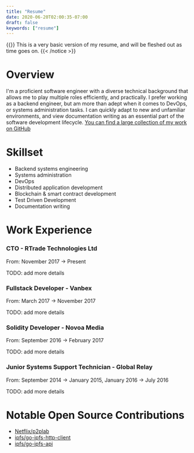 ```yaml
---
title: "Resume"
date: 2020-06-20T02:00:35-07:00
draft: false
keywords: ["resume"]
---
```


{{<notice warning>}}
This is a very basic version of my resume, and will be fleshed out as time goes on.
{{< /notice >}}

# Overview

I'm a proficient software engineer with a diverse technical background that allows me to play multiple roles efficiently, and practically. I prefer working as a backend engineer, but am more than adept when it comes to DevOps, or systems administration tasks. I can quickly adapt to new and unfamiliar environments, and view documentation writing as an essential part of the software development lifecycle. [You can find a large collection of my work on GitHub](https://github.com/bonedaddy)

# Skillset

* Backend systems engineering
* Systems administration
* DevOps
* Distributed application development
* Blockchain & smart contract development
* Test Driven Development
* Documentation writing

# Work Experience

### CTO - RTrade Technologies Ltd

From: November 2017 -> Present

TODO: add more details

### Fullstack Developer - Vanbex

From: March 2017 -> November 2017

TODO: add more details

### Solidity Developer - Novoa Media

From: September 2016 -> February 2017

TODO: add more details

### Junior Systems Support Technician - Global Relay

From: September 2014 -> January 2015, January 2016 -> July 2016

TODO: add more details

# Notable Open Source Contributions

* [Netflix/p2plab](https://github.com/Netflix/p2plab)
* [ipfs/go-ipfs-http-client](https://github.com/ipfs/go-ipfs-http-client)
* [ipfs/go-ipfs-api](https://github.com/ipfs/go-ipfs-api)